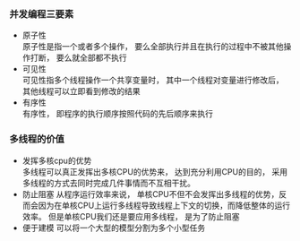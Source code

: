 ### 并发编程三要素
+ 原子性  
    原子性是指一个或者多个操作， 要么全部执行并且在执行的过程中不被其他操作打断， 要么就全部都不执行
+ 可见性  
    可见性指多个线程操作一个共享变量时， 其中一个线程对变量进行修改后， 其他线程可以立即看到修改的结果
+ 有序性  
    有序性， 即程序的执行顺序按照代码的先后顺序来执行

### 多线程的价值
+ 发挥多核cpu的优势  
    多线程可以真正发挥出多核CPU的优势来， 达到充分利用CPU的目的， 采用多线程的方式去同时完成几件事情而不互相干扰。
+ 防止阻塞
    从程序运行效率来说， 单核CPU不但不会发挥出多线程的优势，反而会因为在单核CPU上运行多线程导致线程上下文的切换，而降低整体的运行效率。 但是单核CPU我们还是要应用多线程， 是为了防止阻塞
+ 便于建模
    可以将一个大型的模型分割为多个小型任务

